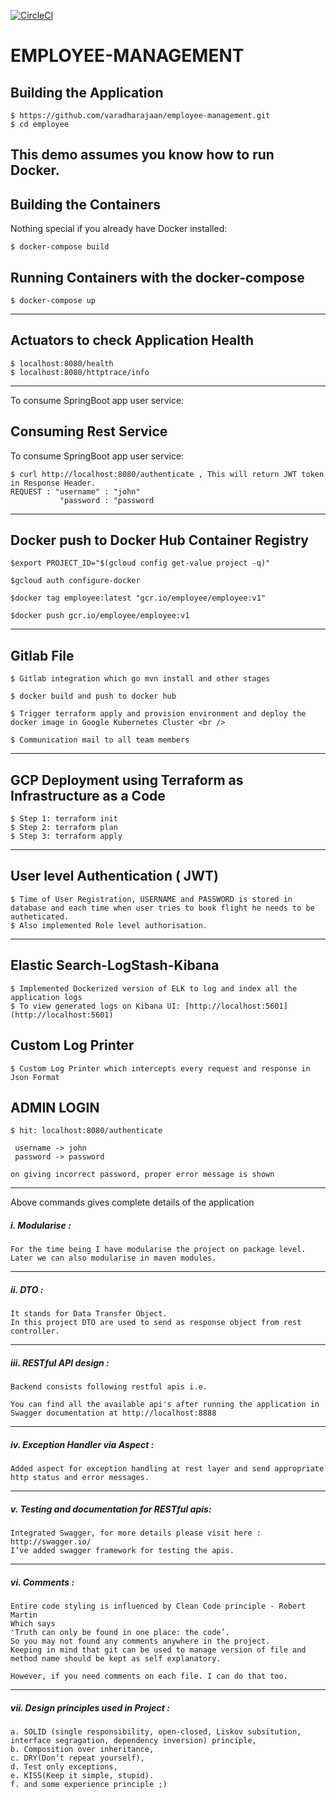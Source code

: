 [![CircleCI](https://circleci.com/gh/varadharajaan/employee-management.svg?style=svg)](https://circleci.com/gh/varadharajaan/employee-management)

EMPLOYEE-MANAGEMENT
=========================

Building the Application
---------------------
    $ https://github.com/varadharajaan/employee-management.git
    $ cd employee

This demo assumes you know how to run Docker.
------------------------------------------------------------------------------------------------------------------------
Building the Containers
----------------------
Nothing special if you already have Docker installed:

    $ docker-compose build 


Running Containers with the docker-compose
------------------------------------------

    $ docker-compose up


------------------------------------------------------------------------------------------------------------------------ 

Actuators to check Application Health 
--------------------------------------
    $ localhost:8080/health
    $ localhost:8080/httptrace/info
------------------------------------------------------------------------------------------------------------------------ 
To consume SpringBoot app user service:
    
Consuming Rest Service
---------------------
To consume SpringBoot app user service:

    $ curl http://localhost:8080/authenticate , This will return JWT token in Response Header. 
    REQUEST : "username" : "john" 
               "password : "password  
    
------------------------------------------------------------------------------------------------------------------------

Docker push to Docker Hub Container Registry
---------------------

    $export PROJECT_ID="$(gcloud config get-value project -q)" 

    $gcloud auth configure-docker 

    $docker tag employee:latest "gcr.io/employee/employee:v1" 

    $docker push gcr.io/employee/employee:v1 

------------------------------------------------------------------------------------------------------------------------
Gitlab File
--------------

    $ Gitlab integration which go mvn install and other stages 

    $ docker build and push to docker hub

    $ Trigger terraform apply and provision environment and deploy the docker image in Google Kubernetes Cluster <br />

    $ Communication mail to all team members

------------------------------------------------------------------------------------------------------------------------
GCP Deployment using Terraform as Infrastructure as a Code
-------------------------------------

    $ Step 1: terraform init 
    $ Step 2: terraform plan 
    $ Step 3: terraform apply

------------------------------------------------------------------------------------------------------------------------
User level Authentication   ( JWT) 
--------------------------

    $ Time of User Registration, USERNAME and PASSWORD is stored in database and each time when user tries to book flight he needs to be autheticated.
    $ Also implemented Role level authorisation.

------------------------------------------------------------------------------------------------------------------------
    
Elastic Search-LogStash-Kibana  
--------------------------
    $ Implemented Dockerized version of ELK to log and index all the application logs
    $ To view generated logs on Kibana UI: [http://localhost:5601](http://localhost:5601)

Custom Log Printer
--------------------------

    $ Custom Log Printer which intercepts every request and response in Json Format

ADMIN LOGIN
--------------------------
    $ hit: localhost:8080/authenticate

     username -> john
     password -> password

    on giving incorrect password, proper error message is shown

------------------------------------------------------------------------------------------------------------------------

Above commands gives complete details of the application

##### i. Modularise :
	For the time being I have modularise the project on package level.
	Later we can also modularise in maven modules.

------------------------------------------------------------------------------------------------------------------------
##### ii. DTO :
	It stands for Data Transfer Object.
	In this project DTO are used to send as response object from rest controller.

------------------------------------------------------------------------------------------------------------------------
##### iii. RESTful API design :
	Backend consists following restful apis i.e.

	You can find all the available api's after running the application in Swagger documentation at http://localhost:8888
------------------------------------------------------------------------------------------------------------------------
##### iv. Exception Handler via Aspect :
	Added aspect for exception handling at rest layer and send appropriate http status and error messages.

------------------------------------------------------------------------------------------------------------------------
##### v. Testing and documentation for RESTful apis:
	Integrated Swagger, for more details please visit here : http://swagger.io/
	I’ve added swagger framework for testing the apis.

------------------------------------------------------------------------------------------------------------------------
##### vi. Comments :
	Entire code styling is influenced by Clean Code principle - Robert Martin
	Which says
	'Truth can only be found in one place: the code’.
	So you may not found any comments anywhere in the project.
	Keeping in mind that git can be used to manage version of file and method name should be kept as self explanatory.

	However, if you need comments on each file. I can do that too.

------------------------------------------------------------------------------------------------------------------------
##### vii. Design principles used in Project :
	a. SOLID (single responsibility, open-closed, Liskov subsitution, interface segragation, dependency inversion) principle,
	b. Composition over inheritance,
	c. DRY(Don’t repeat yourself),
	d. Test only exceptions,
	e. KISS(Keep it simple, stupid).
	f. and some experience principle ;)







